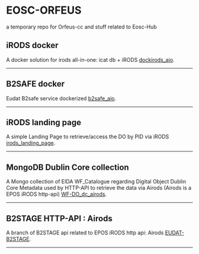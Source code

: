 # EOSC-ORFEUS
a temporary repo for Orfeus-cc and stuff related to Eosc-Hub



## iRODS docker
A docker solution for irods all-in-one: icat db + iRODS [dockirods_aio](https://github.com/massimo1962/dockirods_aio).

---------------------------------------------------------------------------------------------------------------

## B2SAFE docker 
Eudat B2safe service dockerized [b2safe_aio](https://github.com/massimo1962/b2safe_aio).

---------------------------------------------------------------------------------------------------------------

## iRODS landing page 
A simple Landing Page to retrieve/access the DO by PID via iRODS [irods_landing_page](https://github.com/massimo1962/irods_landing_page).

---------------------------------------------------------------------------------------------------------------

## MongoDB Dublin Core collection
A Mongo collection of EIDA WF_Catalogue regarding Digital Object Dublin Core Metadata used by HTTP-API to retrieve the data via Airods (Airods is a EPOS iRODS http-api) [WF-DO_dc_airods](https://github.com/massimo1962/WF-DO_dc_airods).

---------------------------------------------------------------------------------------------------------------

## B2STAGE HTTP-API : Airods
A branch of B2STAGE api related to EPOS iRODS http api: Airods [EUDAT-B2STAGE](https://github.com/EUDAT-B2STAGE/http-api/tree/airods).

---------------------------------------------------------------------------------------------------------------

